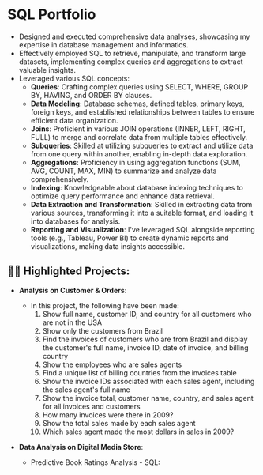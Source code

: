<h1>SQL Portfolio</h1>

- Designed and executed comprehensive data analyses, showcasing my expertise in database management and informatics.
- Effectively employed SQL to retrieve, manipulate, and transform large datasets, implementing complex queries and aggregations to extract valuable insights.
- Leveraged various SQL concepts:
  - **Queries**: Crafting complex queries using SELECT, WHERE, GROUP BY, HAVING, and ORDER BY clauses.
  - **Data Modeling**: Database schemas, defined tables, primary keys, foreign keys, and established relationships between tables to ensure efficient data organization.
  - **Joins**: Proficient in various JOIN operations (INNER, LEFT, RIGHT, FULL) to merge and correlate data from multiple tables effectively.
  - **Subqueries**: Skilled at utilizing subqueries to extract and utilize data from one query within another, enabling in-depth data exploration.
  - **Aggregations**: Proficiency in using aggregation functions (SUM, AVG, COUNT, MAX, MIN) to summarize and analyze data comprehensively.
  - **Indexing**: Knowledgeable about database indexing techniques to optimize query performance and enhance data retrieval.
  - **Data Extraction and Transformation**: Skilled in extracting data from various sources, transforming it into a suitable format, and loading it into databases for analysis.
  - **Reporting and Visualization**: I've leveraged SQL alongside reporting tools (e.g., Tableau, Power BI) to create dynamic reports and visualizations, making data insights accessible.

<h2>👨‍💻 Highlighted Projects:</h2>

- **Analysis on Customer & Orders**:
  - In this project, the following have been made:
    1. Show full name, customer ID, and country for all customers who are not in the USA
    2. Show only the customers from Brazil
    3. Find the invoices of customers who are from Brazil and display the customer's full name, invoice ID, date of invoice, and billing country
    4. Show the employees who are sales agents
    5. Find a unique list of billing countries from the invoices table
    6. Show the invoice IDs associated with each sales agent, including the sales agent's full name
    7. Show the invoice total, customer name, country, and sales agent for all invoices and customers
    8. How many invoices were there in 2009?
    9. Show the total sales made by each sales agent
    10. Which sales agent made the most dollars in sales in 2009?

- **Data Analysis on Digital Media Store**:
  - Predictive Book Ratings Analysis - SQL:
